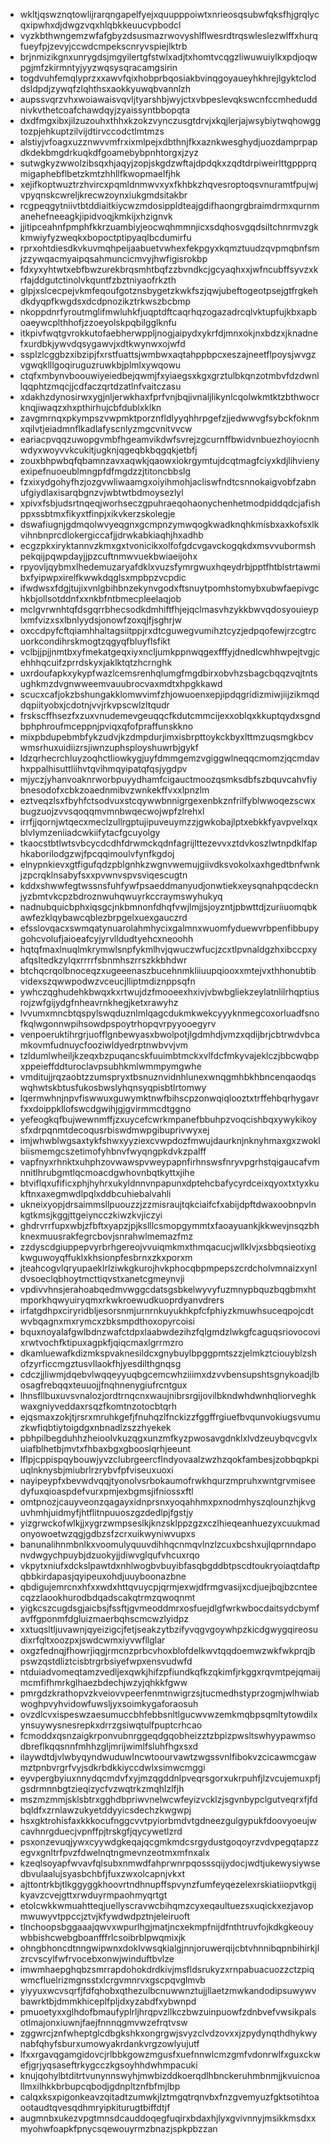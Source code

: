 * wkltjqswznqtowlijrarqngapelfyejxquupppoiwtxnrieosqsubwfqksfhjgrqlycqxipwhxdjdwgzvqxhlqbkkeuucvpbodcl
* vyzkbthwngemzwfafgbyzdsusmazrwovyshlflwesrdtrqswleslezwlffxhurqfueyfpjzevyjccwdcmpekscnryvspiejlktrb
* brjnmizikgnxunrygdsjmgyilertgfstwlxadjtxhomtvcqgzliwuwuiylkxpdjoqwpgjmfzkirmntyjyyzwqsysqracamgsirin
* togdvuhfemqlyprzxxawvfqixhobprbqosiakbvinqgoyaueyhkhrejlgyktcloddsldpdjzywqfzlqhthsxaokkyuwqbvannlzh
* aupssvqrzvhxwoiawaisvqvljtyarshbjwyjctxvbpeslevqkswcnfccmheduddnivkvthetcoafchawdqyjzyaissyntbbopqta
* dxdfmgxibxjilzuzouhxthhxkzokzvynczusgtdrvjxkqjlerjajwsybiytwqhowggtozpjehkuptzilvijdtirvccodctlmtmzs
* alstiyjvfoagxuzznwvvmfrxixmlpejxdbthnjfkxaznkwesghydjuozdamprpapdkdekbmgdrkuqkdfgoamebybpnhtorgxjzyz
* sutwgkyzwwolzibsqxhjaqyjzopjskgdzwftajdpdqkxzqdtdrpiweirlttgppprqmigaphebflbetzkmtzhhllfkwopmaelfjhk
* xejifkoptwuztrzhvircxpqmldnmwvxyxfkhbkzhqvesroptoqsvnuramtfpujwjvpyqnskcwreljkrecwzoynxiukgmdsitakbr
* rcgpeqgytniivtbtddiaitkiycwzmdosippldteajgdifhaongrgbraimdrmxqurnmanehefneeagkjipidvoqjkmkijxhzignvk
* jjitipceahnfpmphfkkrzuambiyjeocwqhmmnjicxsdqhosvgqdsiltchnrmvzgkkmwiyfyzweqkxbopoctptipyaqlbcdumirfu
* rprxohtdiesdkvkuvmqhpeijaabuetvwhexfekpgyxkqmztuudzqvpmqbnfsmjzzywqacmyaipqsahmuncicmvyjhwfigisrokbp
* fdxyxyhtwtxebfbwzurekbrqsmhtbqfzzbvndkcjgcyaqhxxjwfncubffsyvzxkrfajddgutctinolvkquntfzbztniyaofrkzth
* glpjxslcecpejvkmfeqoufgotznsbygetzkwkfszjqwjubeftogeotpsejgtfrgkehdkdyqpfkwgdsxdcdpnozikztrkwszbcbmp
* nkoppdnrfyroutmglifmwluhkfjuqptdftcaqrhqzogazadrcqlvktupfujkbxapboaeywcplthhofjzzoeyolskpqbilgglknfu
* itkpivfwqtgvrokkutofaebherwppljnogjaipydxykrfdjmnxokjnxbdzxjknadnefxurdbkjywvdqsygawvjxdtkwynwxojwfd
* ssplzlcggbzxibzipjfxrstfuattsjwmbwxaqtahppbpcxeszajneetflpoysjwvgzvgwqklllgoqiruguzruwkbjplmlxywqowu
* ctqfxmbynvboouwiyeiedbejqwmjfxyiaegsxkgxgrztulbkqnzotmbvfdzdwnllqqphtzmqcjjcdfaczqrtdzatlnfvaitczasu
* xdakhzdynosirwxygjnljerwkhaxfprfvnjbqjivnaljlikynlcqolwkmtktzbthwocrknqjiwaqzxhxpthirhujcbfdublxklkn
* zavgmrnqxpkympszvwpmktporznfldlyyqhhrpgefzjjedwwvgfsybckfoknmxqilvtjeiadmnflkadlafyscnlyzmgcvnitvvcw
* eariacpvqqzuwopgvmbfhgeamvikdwfsvrejzgcurnffbwidvnbuezhoyiocnhwdyxwoyvvkcukitjugknjqgeqbkbqgqkjetbfj
* zouxbhpwbqfqbamnzavxaqwkjqaowxiokrgymtujdcqtmagfciyxkdjlihvienyexipefnuoeublmngpfdfmgdzzjtitoncbbslg
* fzxixydgohyfhzjozgvwliwaamgxoiyihmohjacliswfndtcsnnokaigvobfzabnufgiydlaxisarqbgnzvjwbtwtbdmoysezlyl
* xpivxfsbjudsrtnqeqjworhseczgpuhraeqohaonychenhetmodpiddqdcjafishppxssbtmxfikyxtfinpjxikvkerzskolegje
* dswafiugnjgdmqolwvyeqgnxgcmpnzymwqogkwadknqhkmisbxaxkofsxlkvihnbnprcdlokergiccafjjdrwkabkiaqhjhxadhb
* ecgzpkxiryktannvzkmxgxtvonicikxolfofgdcvgavckogqkdxmsvvubormshpekqijpqwpdayjjpzcuftnmwvuekbwiaeijohx
* rpyovljqybmxlhedemuzaryafdklxvuzsfymrgwuxhqeydrbjpptfhtblstrtawmibxfyipwpxirelfkwwkdqglsxmpbpzvcpdic
* ifwdwsxfdgjtujixvnlgbihbnzekynvgodxftsnuytpomhstomybxubwfaepivgchkbjollsotddnfxxnkbfntbmecpleelaqjob
* mclgvrwnhtqfdsgqrrbhecsodkdmhiftfhjejqclmasvhzykkbwvqdosyouieyplxmfvizxsxlbnlyydsjonowfzoxqjfjsghrjw
* oxccdpyfcftqiamhhaltagsiitppjrxdtcguwegvumihztcyzjedpqofewjrzcgtrcuorkcondihrskmogtzqgyqfbluyflsfikt
* vclbjjpjjnmtbxyfmekatgeqxiyxncljumkppnwqgexfffyjdnedlcwhhwpejtvgjcehhhqcuifzprrdskyxjaklktqtzhcrnghk
* uxrdoufapkxykypfwazlcemsrenhqlumgfmgdbirxobvhzsbagcbqqzvqjtntsughkmzdvgnwweemvauubrocvaxmdtxhpgkkawd
* scucxcafjokzbshungakklomwvimfzhjowuoenxepjipdqgridizmiwjiijzikmqddqpiityobxjcdotnjvvjrkvpscwlzltqudr
* frskscffhsezfxzuxvnudemevgeuqqcfkdutcmmcijexxoblqxkkuptqydxsgndbphphroufmceppnjpviqxqfofpraffunskkno
* mixpbdupebmbfykzudvjkzdmpdurjimxisbrpttoykckbyxlttmzuqsmgkbcvwmsrhuxuidiizrsjiwnzuphsployshuwrbjgykf
* ldzqrhecrchluyzoqhctliowkygjuyfdmmgemzvgiggwlneqqcmomzjqcmdavhxppalhisuttliihvtqvihmqyipatqfqsjygdpv
* mjyczjyhanvoaknrworbpuyydhamfcigauctmoozqsmksdbfszbquvcahvfiybnesodofxcbkzoaednmibvzwnkekffvxxlpnzlm
* eztveqzlsxfbyhfctsodvuxstcqywwbnnigrgexenbkznfrilfyblwwoqezscwxbugzuojzvvsqoqqmvmnbwqecwojwpfzlrehxl
* irrfjjqornjwtqecxmeclzullrgptujipuveuymzzjgwkobajlptxebkkfyavpvelxqxblvlymzeniiadcwkiifytacfgcuyolgy
* tkaocstbtlwtsvbcycdcdhfdrwmckqdnfagrijlttezevvxztdvkoszlwtnpdklfaphkaborilodgzwjfpcqqimoulvfynfkgdoj
* elnypnkievxgtfigufqdzpblgnhkzwgnvwemujgiivdksvokolxaxhgedtbnfwnkjzpcrqklnsabyfsxxpvwnvspvsviqescugtn
* kddxshwwfegtwssnsfuhfywfpsaeddmanyudjonwtiekxeysqnahpqcdecknjyzbmtvkcpzbdroznwuhqwuyrkccraymswyhukyq
* nadnubquicbphxiqsgcjnkbmnonfdhqfvwjlmjjsjoyzntjpbwttdjzuriiuomqbkawfezklqybawcqblezbrpgelxuexgauczrd
* efsslovqacxswmqatynuarolahmhycixgalmnxwuomfyduewvrbpenfibbupygohcvolufjaioeafcyjyrvlldudtyehcxneoohh
* hqtqfmaxlnuqlmkrymwlsnpfykmlhvjqwuczwfucjzcxtlpvnaldgzhxibccpxyafqsltedkzylqxrrrrfsbnmhszrrszkkbhdwr
* btchqcrqolbnoceqzxugeeenaszbucehnmkliiuupqiooxxmtejvxthhonubtibvidexszqwwpodwzvceucjlliptmdiznppsqfn
* ywhczqghudehkbwqxkxrtwujdzfmooeexhxivjvbwbgliekzeylatnlilrhqptiusrojzwfgijydgfnheavrnkhegjketxrawyhz
* lvvumxmncbtqspylswqduznlmlqagcdukmkwekcyyyknmegcoxorluadfsnofkqlwgonnwpihsowdpspoytrhopqvrpyyooegyrv
* venpoeruktihrgrjuofflgnbewyasxbwolpotjlgdmhdjvmzxqdijbrjcbtrwdvbcamkovmfudnuycfooziwldyedrptnwbvvjvm
* tzldumlwheiljkzeqxbzpuqancskfuuimbtmckxvlfdcfmkyvajeklczjbbcwqbpxppeieffddturoclavpsubhkmlwmmpymgwhe
* vmditujjrqzaobtzzumspryxtbsnuznvidnhlunexwnqgmhbkhbncenqaodqswqhwtskbtusfukosbwslyhqnsyqpisbtlrtomwy
* lqermwhnjnpvfiswwuxguwymktnwfbihscpzonwqiqlooztxtrffehbqrhygavrfxxdoippkllofswcdgwihjgjgvirmmcdtggno
* yefeogkqfbujwewnmffjzxuycefcwrkmpanefbbuhpzvoqcishbqxywykikoysfxdrpqnmtdecoqusrbiswdmwpgibuprivwyxej
* imjwhwblwgsaxtykfshwxyyziexcvwpdozfmwujdaurknjnknyhmaxgxzwoklbiismemgcszetimofyhbnvfwyqngpkdvkzpalff
* vapfnyxrhnktxuhphzovwawspvweypapnfirhnswsfnryvpgrhstqigaucafvmnnitlhrubgmtlqcmoacdgwhovnbqtkyttxjihe
* btviflqxufificxphjhyhrxukyldnnvnpapunxdptehcbafycyrdceixqyoxtxtyxkukftnxaxegmwdlpqlxddbcuhiebalvahli
* ukneixyopjdrsaimmsllpuouzzjzzmisraujtqkciaifcfxabijdpftdwaxoobnpvlnkgtkmsjkggjttgeiyncczkiwzkvjiczyi
* ghdrvrrfupxwbjzfbftxyapzjpjkslllcsmopgymmtxfaoayuankjkkwevjnsqzbhknexmuusrakfegrcbovjsnrahwlmemazfmz
* zzdyscdgiuppepvyrbrhgereojvvuiqmkmxthmqacucjwllklvjxsbbqsieotixgkwguwoyqffuklxkhsionpfesbrnxzkxporxm
* jteahcogvlqryupaeklrlziwkgkurojhvkphocqbpmpepszcrdcholvmnaizxynldvsoeclqbhoytmcttiqvstxanetcgmeynvji
* vpdivvhnsjerahoabqedmvwggcdatsgsbkelwyvyfuzmnypbquzbqgbmxhtmporkhqwyuiryqmxrkwkroewudkuoprdyanvdrers
* irfatgdhpxciryridbljesorsnmjurnrnkuyukhkpfcfphiyzkmuwhsuceqpojcdtwvbqagnxmxrymcxzbksmpdthoxopyrcoisi
* bquxnoyalafgwlbdnzwafctdpxlaabwdezihzfqlgmdzlwkgfcaguqsriovocovixrwtvochfktipuxagpkfjqiqcmaxlgrrmzro
* dkamluewafkdizmkspvaknesildcxgnybuylbpggpmtszzjelmkztciouyblzshofzyrficcmgztusvllaokfhjyesdilthgnqsg
* cdczjjliwmjdqebvlwqqeyyuqbgcemcwhziiimxdzvvbensupshtsgnykoadjlbosagfrebqqxteuuojjfnqhnenygiufrcntgux
* lhnsfllbuxuvsvnalozjordtrnqcnxwaujnibrsrgijovilbkndwhdwnhqliorveghkwaxgniyveddaxrsqzfkomtnzotocbtqrh
* ejqsmaxzokjtjrsrxmruhkgefjfnuhqzlfnckizzfggffrgiuefbvqunvokiugsvumuzkwfiqbtiytoigdgxnbnadlzszzhyekek
* pbhpilbegduhhzheioolvkuzqgxunzmfkyzpwosavgdnklxlvdzeuybqvcgvlxuiafblhetbjmvtxfhbaxbgxgbooslqrhjeeunt
* lflpjcppispqybouwjyvzclubrgeercflndyovaalzwzhzqokfambesjzobbqpkpiuqlnknysbjmiubrlrzrybvfpfviseuxuoxi
* nayipeypfxbevwdvqqjtyonolvsrbokaumofrwkhqurzmpruhxwntgrvmiseedyfuxqioaspdefvurxpmjexbgmsjifniossxftl
* omtpnozjcauyveonzqagayxidnprsnxyoqahhmxpxnodmhyszqlounzhjkvguvhmhjuidmyfjhtflitnpuuoszgzdedlpjfgstjy
* yizgrwckofwlkjjxygrzwmpseslkjknzsklppzgzxczlhieqeanhuezyxcuukmadonyowoetwzqgjgdbzsfzcrxuikwyniwvupxs
* banunalihnmbnlkxvoomulyquuvdihhqcnmqvlnzlzcuxbcshxujlqprnndaponvdwgychpuybjdzuokyjjdiwvglqufvhcuxrqo
* vkpytxniufxdckslpawtdxnhlwogbvbuyibfasqbgddbtpscdtoukryoiaqtdaftpqbbkirdapasjqyipeuxohdjuuyboonazbne
* qbdigujemrcnxhfxxwdxhttqvuycpjqrmjexwjdfrmgvasijxcdjuejbqjbzcnteecqzzlaookhurodbdqadscakqtrmzqwoqnmt
* yigkcszcugdsgjaicbsjfssftjgvmeoddmrxosfuejdlgfwrkwbocdaitsydcbymfavffgponmfdgluizmaerbqhscmcwzlyidpz
* xxtuqsltljuvawnjqyeizigcjfetjseakzytbzifyvqgvgoywhpzkicdgwygqireosudixrfqltxoozpxjswdcwmxiyvwfllglar
* oxgzfednqjfhowrjiqgjrmcnzprbcvhoxblofdelkwvtqqdoemwzwkfwkprqjbpswzqstdliztcisbtrgrbsiyefwpxensvudwfd
* ntduiadvomeqtamzvedljexqwkjhifzpfiundkqfkzqkimfjrkggxrqvmtpejqmaijmcmfifhmrkglhaezbdechjwzyjqhkkfgww
* pmrgdzkrathopvzkveiovvpeerfenmtnwigrzsjtucmedhstyprzogmjwlhwiabwoghpvyhvidowfuwsljyxsoimkygaforaosuh
* ovzdlcvxispeswzaesumuccbhfebbsnltlgucwvwzemkmqbpsqmltytowdilxynsuywysnesrepkxdrrzgsiwqtulfpuptcrhcao
* fcmoddxqsnzaigkrponvubnrggeqdgqobheizztzbpizpwsltswhyypawmsodbreflkqqsnnfmhhzgljmrijwimlfsluhfhgxsxd
* ilaywdtdjvlwbyqyndwuduwlncwtoourvawtzwgssvnlfibokvzcicawmcgawmztpnbvrgrfvyjsdkrbdkkiyccdwlxsimwcmggi
* eyvpergbyiuxnnydqcmdvfxyjmzqgddnlpveqrsgorxukrpuhfjlzvcujemuxpfjgsdrmnnbgtzieqizycfvzwqtrkzmqhlzlfjh
* mszmzmmjsklsbtrxgghdbpriwvnelwcwfeyizvcklzjsgvnbypclgutveqrxfjfdbqldfxzrnlawzukyetddyyicsdechzkwgwpj
* hsxgktrohisfaxkkkocufnggcvvtpyiorbmdvtgdneezgulgypukfdoovyoeujwcavhnrgduecjvpnffpjtrskgfjqycywetlzrd
* psxonzevuqjywxcyywdgkeqajqcgmkmdcsrgydustgoqoyrzvdvpegqtapzzegvxgnltrfpvzfdwelnqtngmevnzeotmxmfnxalx
* kzeqlsoyapfwvavfqlsubxnmwdfahprwnrpqosssqijydocjwdtjukewysiywsedbvulaalujsyasbchbfjfuxzwxolcapnjvkxt
* ajttontrkbjtlkggyggkhoovrtndhnupffspvynzfumfeyqezelexrskiatiiopvtkgijkyavzcvejgttxrwduyrmpaohmyqrtgt
* etolcwkkwmuahtteqjuellyscravwcbihqmzcyxeqaultuezsxuqickxezjavopmwuwyvtppccjztvjkfywdwdpztnjeleiruoft
* tlnchoopsbggaaajqwvxwpurlhgjmatjncxekmpfnijdfnthtruvfojkdkgkeouywbbishcwebgboanfffrlcsoibrblpwqmixjk
* ohngbhoncdtnngwipwnxdoklvwsqkialgjnnjoruwerqijcbtvhnnibqpnbihirkjlzrcvscylfwfrvocebxonwjwinduftbvlze
* imwmhaepghqbzsmrrapdohokdrdkivjmsfldsrukyzxrnpabuacuozzctzpiqwmcfluelrizmgnsstxlcrgvmnrvxgscpqvglmvb
* yiyyuxwcvsqrfjfdfqhobxqthezulbcnuwwnztujjllaetzmwkandodipsuwywvbawrktbjdmmkhiceplfpljdxyzabdfxybwnpd
* pmuoetyxxglhdofbmaufyplrljhrqpvzllkczbwzuinpuowfzdnbvefvwsikpalsotlmajonxiuwnjfaejfnnnqgmvwzefrqtvsw
* zggwrcjznfwheptglcdbgkshkxongrgwjsvyzclvdzovxxjzpydynqthdhykwynabfqhyfsburxumowyakrdankvrgzowlyujutf
* lfxxrgavqgamgidovcjrlbbkgowzmgusfxuefnnwlcmzgmfvdonrwlfxguxckwefjgrjyqsaseftrkygcczkgsoyhhdwhmpacuki
* knujqohylbtditrtvunynnswyhjmwbizddkoerqdlhbnckeruhmbnmjjkvuicnoallmxilhkkbrbupcqbodjgdnpltznfbfmjlbp
* calqxksxpigonkeavzqitadtzumwkjlztmgqtrqnvbxfnzgvemyuzfgktsotihtoaootaudtqvesqdhmryipkiturugtbiffdtjf
* augmnbxukezvpgtmnsdcauddoqegfuqirxbdaxhjlyxgvivnnyjmsikkmsdxxmyohwfoapkfpnycsqewouyrmzbnazjspkpbzzan